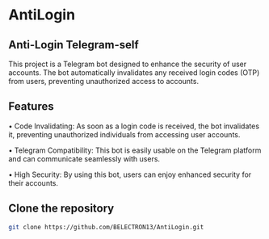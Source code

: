 # AntiLogin

## Anti-Login Telegram-self

This project is a Telegram bot designed to enhance the security of user accounts. The bot automatically invalidates any received login codes (OTP) from users, preventing unauthorized access to accounts.

## Features
• Code Invalidating: As soon as a login code is received, the bot invalidates it, preventing unauthorized individuals from accessing user accounts.

• Telegram Compatibility: This bot is easily usable on the Telegram platform and can communicate seamlessly with users.

• High Security: By using this bot, users can enjoy enhanced security for their accounts.

## Clone the repository

```bash
git clone https://github.com/BELECTRON13/AntiLogin.git
```
